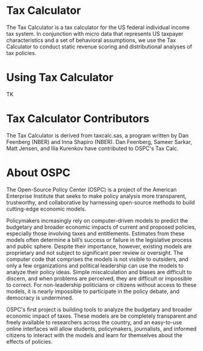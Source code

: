 Tax Calculator
=======
The Tax Calculator is a tax calculator for the US federal individual income tax system. In conjunction with micro data that represents US taxpayer characteristics and a set of behavioral assumptions, we use the Tax Calculator to conduct static revenue scoring and distributional analyses of tax policies. 

Using Tax Calculator
========
TK 

Tax Calculator Contributors
=======
The Tax Calculator is derived from taxcalc.sas, a program written by Dan Feenberg (NBER) and Inna Shapiro (NBER). Dan Feenberg, Sameer Sarkar, Matt Jensen, and Ilia Kurenkov have contributed to OSPC's Tax Calc. 

About OSPC
=======
The Open-Source Policy Center (OSPC) is a project of the American Enterprise Institute that seeks to make policy analysis more transparent, trustworthy, and collaborative by harnessing open-source methods to build cutting-edge economic models. 

Policymakers increasingly rely on computer-driven models to predict the budgetary and broader economic impacts of current and proposed policies, especially those involving taxes and entitlements. Estimates from these models often determine a bill’s success or failure in the legislative process and public sphere. Despite their importance, however, existing models are proprietary and not subject to significant peer review or oversight. The computer code that comprises the models is not visible to outsiders, and only a few organizations and political leadership can use the models to analyze their policy ideas. Simple miscalculation and biases are difficult to discern, and when problems are perceived, they are difficult or impossible to correct. For non-leadership politicians or citizens without access to these models, it is nearly impossible to participate in the policy debate, and democracy is undermined.

OSPC's first project is building tools to analyze the budgetary and broader economic impact of taxes. These models are be completely transparent and freely available to researchers across the country, and an easy-to-use online interfaces will allow students, policymakers, journalists, and informed citizens to interact with the models and learn for themselves about the effects of policies. 

